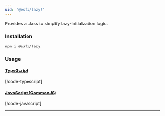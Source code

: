```yaml
---
uid: '@esfx/lazy!'
---
```


Provides a class to simplify lazy-initialization logic.

### Installation

```sh
npm i @esfx/lazy
```

### Usage

#### [TypeScript](#tab/ts)
[!code-typescript[](../examples/usage.ts#usage)]
#### [JavaScript (CommonJS)](#tab/js)
[!code-javascript[](../examples/usage.js)]
***
